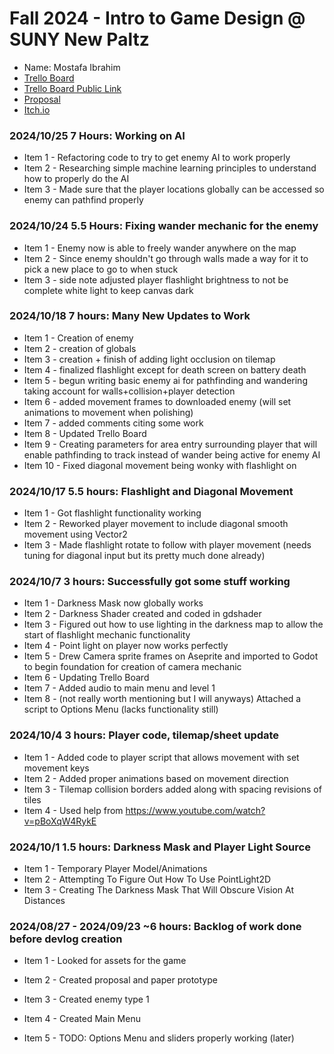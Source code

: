 # Fall 2024 - Intro to Game Design @ SUNY New Paltz
* Name: Mostafa Ibrahim
* [Trello Board](https://trello.com/invite/b/66f336a0b6ce959f7cca8288/ATTI810d517c75c2287caf074ab0219375211459926F/game-design-fp-mi) 
* [Trello Board Public Link](https://trello.com/b/Mm1qgpJD/game-design-fp-mi)
* [Proposal](Proposal.pdf)
* [Itch.io](https://blckoutz.itch.io/feel-fear)

### 2024/10/25 7 Hours: Working on AI
* Item 1 - Refactoring code to try to get enemy AI to work properly
* Item 2 - Researching simple machine learning principles to understand how to properly do the AI
* Item 3 - Made sure that the player locations globally can be accessed so enemy can pathfind properly

### 2024/10/24 5.5 Hours: Fixing wander mechanic for the enemy
* Item 1 - Enemy now is able to freely wander anywhere on the map
* Item 2 - Since enemy shouldn't go through walls made a way for it to pick a new place to go to when stuck
* Item 3 - side note adjusted player flashlight brightness to not be complete white light to keep canvas dark



### 2024/10/18 7 hours: Many New Updates to Work
* Item 1 - Creation of enemy
* Item 2 - creation of globals
* Item 3 - creation + finish of adding light occlusion on tilemap
* Item 4 - finalized flashlight except for death screen on battery death
* Item 5 - begun writing basic enemy ai for pathfinding and wandering taking account for walls+collision+player detection
* Item 6 - added movement frames to downloaded enemy (will set animations to movement when polishing)
* Item 7 - added comments citing some work
* Item 8 - Updated Trello Board
* Item 9 - Creating parameters for area entry surrounding player that will enable pathfinding to track instead of wander being active for enemy AI
* Item 10 - Fixed diagonal movement being wonky with flashlight on

### 2024/10/17 5.5 hours: Flashlight and Diagonal Movement
* Item 1 - Got flashlight functionality working
* Item 2 - Reworked player movement to include diagonal smooth movement using Vector2
* Item 3 - Made flashlight rotate to follow with player movement (needs tuning for diagonal input but its pretty much done already)

### 2024/10/7 3 hours: Successfully got some stuff working
* Item 1 - Darkness Mask now globally works
* Item 2 - Darkness Shader created and coded in gdshader
* Item 3 - Figured out how to use lighting in the darkness map to allow the start of flashlight mechanic functionality
* Item 4 - Point light on player now works perfectly
* Item 5 - Drew Camera sprite frames on Aseprite and imported to Godot to begin foundation for creation of camera mechanic
* Item 6 - Updating Trello Board
* Item 7 - Added audio to main menu and level 1
* Item 8 - (not really worth mentioning but I will anyways) Attached a script to Options Menu (lacks functionality still) 

### 2024/10/4 3 hours: Player code, tilemap/sheet update
* Item 1 - Added code to player script that allows movement with set movement keys
* Item 2 - Added proper animations based on movement direction
* Item 3 - Tilemap collision borders added along with spacing revisions of tiles
* Item 4 - Used help from https://www.youtube.com/watch?v=pBoXqW4RykE

### 2024/10/1 1.5 hours: Darkness Mask and Player Light Source
* Item 1 - Temporary Player Model/Animations
* Item 2 - Attempting To Figure Out How To Use PointLight2D
* Item 3 - Creating The Darkness Mask That Will Obscure Vision At Distances  

### 2024/08/27 - 2024/09/23 ~6 hours: Backlog of work done before devlog creation
* Item 1 - Looked for assets for the game
* Item 2 - Created proposal and paper prototype
* Item 3 - Created enemy type 1
* Item 4 - Created Main Menu
* Item 5 - TODO: Options Menu and sliders properly working (later)








  <!--You can learn more about formatting using markdown.-->
<!--https://docs.github.com/en/get-started/writing-on-github/getting-started-with-writing-and-formatting-on-github/basic-writing-and-formatting-syntax-->
